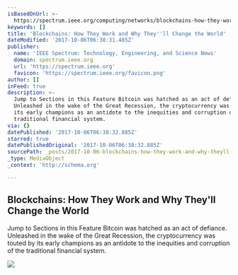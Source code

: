```yaml
---
isBasedOnUrl: >-
  https://spectrum.ieee.org/computing/networks/blockchains-how-they-work-and-why-theyll-change-the-world
keywords: []
title: 'Blockchains: How They Work and Why They''ll Change the World'
dateModified: '2017-10-06T06:38:31.485Z'
publisher:
  name: 'IEEE Spectrum: Technology, Engineering, and Science News'
  domain: spectrum.ieee.org
  url: 'https://spectrum.ieee.org'
  favicon: 'https://spectrum.ieee.org/favicon.png'
author: []
inFeed: true
description: >-
  Jump to Sections in this Feature Bitcoin was hatched as an act of defiance.
  Unleashed in the wake of the Great Recession, the cryptocurrency was touted by
  its early champions as an antidote to the inequities and corruption of the
  traditional financial system.
via: {}
datePublished: '2017-10-06T06:38:32.885Z'
starred: true
datePublishedOriginal: '2017-10-06T06:38:32.885Z'
sourcePath: _posts/2017-10-06-blockchains-how-they-work-and-why-theyll-change-the-world.md
_type: MediaObject
_context: 'http://schema.org'

---
```

<article style=""><h1>Blockchains: How They Work and Why They'll Change the World</h1><p>Jump to Sections in this Feature Bitcoin was hatched as an act of defiance. Unleashed in the wake of the Great Recession, the cryptocurrency was touted by its early champions as an antidote to the inequities and corruption of the traditional financial system.</p><img src="https://spectrum.ieee.org/image/Mjk1NzQ0NA.jpeg" /></article>